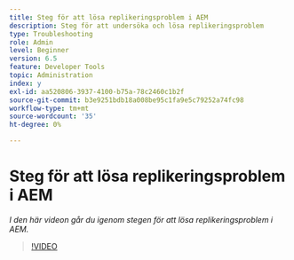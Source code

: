 ```yaml
---
title: Steg för att lösa replikeringsproblem i AEM
description: Steg för att undersöka och lösa replikeringsproblem
type: Troubleshooting
role: Admin
level: Beginner
version: 6.5
feature: Developer Tools
topic: Administration
index: y
exl-id: aa520806-3937-4100-b75a-78c2460c1b2f
source-git-commit: b3e9251bdb18a008be95c1fa9e5c79252a74fc98
workflow-type: tm+mt
source-wordcount: '35'
ht-degree: 0%

---
```


# Steg för att lösa replikeringsproblem i AEM

*I den här videon går du igenom stegen för att lösa replikeringsproblem i AEM.*

>[!VIDEO](https://video.tv.adobe.com/v/335471?quality=12&learn=on)
